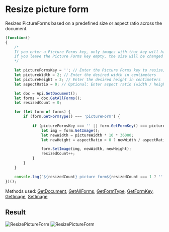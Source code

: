 # Resize picture form

Resizes PictureForms based on a predefined size or aspect ratio across the document.

```ts
(function()
{
    /*
    If you enter a Picture Forms key, only images with that key will have their size changed.
    If you leave the Picture Forms key empty, the size will be changed for all Picture Forms.
    */

    let pictureFormsKey = ''; // Enter the Picture Forms key to resize, or leave empty to resize all
    let pictureWidth = 2; // Enter the desired width in centimeters
    let pictureHeight = 2; // Enter the desired height in centimeters
    let aspectRatio = 0; // Optional: Enter aspect ratio (width / height), or leave as 0 to use width and height directly

    let doc = Api.GetDocument();
    let forms = doc.GetAllForms();
    let resizedCount = 0;

    for (let form of forms) {
        if (form.GetFormType() === 'pictureForm') {
            
            if (pictureFormsKey === '' || form.GetFormKey() === pictureFormsKey) {
                let img = form.GetImage();
                let newWidth = pictureWidth * 10 * 36000;
                let newHeight = aspectRatio > 0 ? newWidth / aspectRatio : pictureHeight * 10 * 36000;

                form.SetImage(img, newWidth, newHeight);
                resizedCount++;
            }
        }
    }

    console.log(`${resizedCount} picture form${resizedCount === 1 ? '' : 's'} resized successfully.`);
})();
```

Methods used: [GetDocument](../../../../office-api/usage-api/text-document-api/Api/Methods/GetDocument.md), [GetAllForms](../../../../office-api/usage-api/form-api/ApiDocument/Methods/GetAllForms.md), [GetFormType](../../../../office-api/usage-api/form-api/ApiComplexForm/Methods/GetFormType.md), [GetFormKey](../../../../office-api/usage-api/form-api/ApiComplexForm/Methods/GetFormKey.md), [GetImage](../../../../office-api/usage-api/form-api/ApiPictureForm/Methods/GetImage.md), [SetImage](../../../../office-api/usage-api/form-api/ApiPictureForm/Methods/SetImage.md)

## Result

![ResizePictureForm](/assets/images/plugins/resize-picture-form.png#gh-light-mode-only)
![ResizePictureForm](/assets/images/plugins/resize-picture-form.dark.png#gh-dark-mode-only)